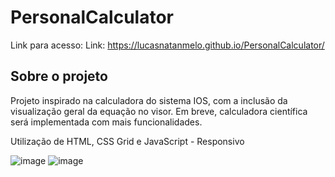 # PersonalCalculator

Link para acesso: Link: https://lucasnatanmelo.github.io/PersonalCalculator/

## Sobre o projeto
Projeto inspirado na calculadora do sistema IOS, com a inclusão da visualização geral da equação no visor. 
Em breve, calculadora científica será implementada com mais funcionalidades.

Utilização de HTML, CSS Grid e JavaScript - Responsivo

![image](https://user-images.githubusercontent.com/100950738/167472840-dbab466a-41a2-430c-a3ee-91bbb01720a1.png)
![image](https://user-images.githubusercontent.com/100950738/167472993-677f3547-a566-4d79-b265-6984935dd2f3.png)
